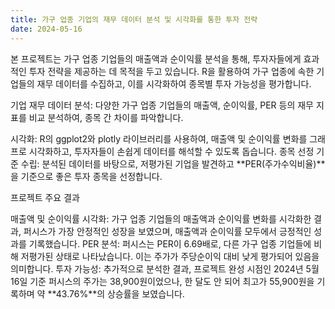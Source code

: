 ```yaml
---
title: 가구 업종 기업의 재무 데이터 분석 및 시각화를 통한 투자 전략
date: 2024-05-16
---
```



본 프로젝트는 가구 업종 기업들의 매출액과 순이익률 분석을 통해, 투자자들에게 효과적인 투자 전략을 제공하는 데 목적을 두고 있습니다. R을 활용하여 가구 업종에 속한 기업들의 재무 데이터를 수집하고, 이를 시각화하여 종목별 투자 가능성을 평가합니다.

<!--more-->

기업 재무 데이터 분석: 다양한 가구 업종 기업들의 매출액, 순이익률, PER 등의 재무 지표를 비교 분석하여, 종목 간 차이를 파악합니다.

시각화: R의 ggplot2와 plotly 라이브러리를 사용하여, 매출액 및 순이익률 변화를 그래프로 시각화하고, 투자자들이 손쉽게 데이터를 해석할 수 있도록 돕습니다.
종목 선정 기준 수립: 분석된 데이터를 바탕으로, 저평가된 기업을 발견하고 **PER(주가수익비율)**을 기준으로 좋은 투자 종목을 선정합니다.

프로젝트 주요 결과

매출액 및 순이익률 시각화: 가구 업종 기업들의 매출액과 순이익률 변화를 시각화한 결과, 퍼시스가 가장 안정적인 성장을 보였으며, 매출액과 순이익률 모두에서 긍정적인 성과를 기록했습니다.
PER 분석: 퍼시스는 PER이 6.69배로, 다른 가구 업종 기업들에 비해 저평가된 상태로 나타났습니다. 이는 주가가 주당순이익 대비 낮게 평가되어 있음을 의미합니다.
투자 가능성: 추가적으로 분석한 결과, 프로젝트 완성 시점인 2024년 5월 16일 기준 퍼시스의 주가는 38,900원이었으나, 한 달도 안 되어 최고가 55,900원을 기록하며 약 **43.76%**의 상승률을 보였습니다.